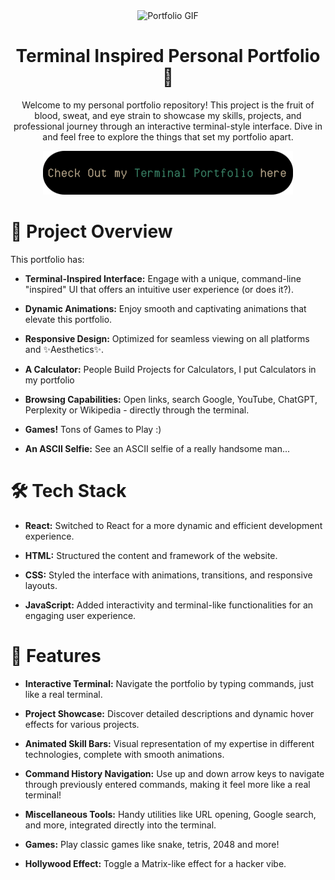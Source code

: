 <div align="center">
  <img src="https://github.com/Kuberwastaken/Kuberwastaken.github.io/blob/main/public/Portfolio-gif.gif" alt="Portfolio GIF">


# Terminal Inspired Personal Portfolio 🌟
Welcome to my personal portfolio repository! This project is the fruit of blood, sweat, and eye strain to showcase my skills, projects, and professional journey through an interactive terminal-style interface. Dive in and feel free to explore the things that set my portfolio apart.

<a href="https://kuberwastaken.github.io/" target="_blank">
  <img src="https://github.com/Kuberwastaken/Kuberwastaken.github.io/blob/main/src/assets/Portfolio-button.png?raw=true" alt="Portfolio Button Image" width="400" height="70">
</a>
</div>


# 📂 Project Overview
This portfolio has:

- **Terminal-Inspired Interface:** Engage with a unique, command-line "inspired" UI that offers an intuitive user experience (or does it?).

- **Dynamic Animations:** Enjoy smooth and captivating animations that elevate this portfolio.

- **Responsive Design:** Optimized for seamless viewing on all platforms and ✨Aesthetics✨.

- **A Calculator:** People Build Projects for Calculators, I put Calculators in my portfolio

- **Browsing Capabilities:** Open links, search Google, YouTube, ChatGPT, Perplexity or Wikipedia - directly through the terminal.

- **Games!** Tons of Games to Play :)

- **An ASCII Selfie:** See an ASCII selfie of a really handsome man...

# 🛠️ Tech Stack
- **React:** Switched to React for a more dynamic and efficient development experience.

- **HTML:** Structured the content and framework of the website.

- **CSS:** Styled the interface with animations, transitions, and responsive layouts.

- **JavaScript:** Added interactivity and terminal-like functionalities for an engaging user experience.

# 📜 Features
- **Interactive Terminal:** Navigate the portfolio by typing commands, just like a real terminal.

- **Project Showcase:** Discover detailed descriptions and dynamic hover effects for various projects.

- **Animated Skill Bars:** Visual representation of my expertise in different technologies, complete with smooth animations.

- **Command History Navigation:** Use up and down arrow keys to navigate through previously entered commands, making it feel more like a real terminal!

- **Miscellaneous Tools:** Handy utilities like URL opening, Google search, and more, integrated directly into the terminal.

- **Games:** Play classic games like snake, tetris, 2048 and more!

- **Hollywood Effect:** Toggle a Matrix-like effect for a hacker vibe.

